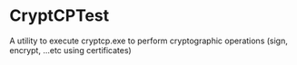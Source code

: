 # CryptCPTest
A utility to execute cryptcp.exe to perform cryptographic operations (sign, encrypt, ...etc using certificates)
